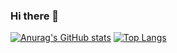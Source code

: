 ### Hi there 👋

[![Anurag's GitHub stats](https://github-readme-stats.vercel.app/api?username=H3h3QAQ)](https://github.com/anuraghazra/github-readme-stats)
[![Top Langs](https://github-readme-stats.vercel.app/api/top-langs/?username=H3h3QAQ)](https://github.com/anuraghazra/github-readme-stats)
